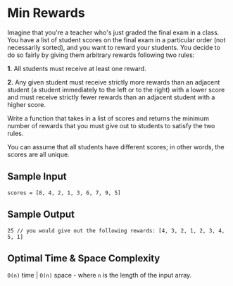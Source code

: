 # Min Rewards

Imagine that you're a teacher who's just graded the final exam in a class. You have a list of student scores on the final exam in a particular order (not necessarily sorted), and you want to reward your students. You decide to do so fairly by giving them arbitrary rewards following two rules:

  **1.** All students must receive at least one reward.

  **2.** Any given student must receive strictly more rewards than an adjacent student (a student immediately to the left or to the right) with a lower score and must receive strictly fewer rewards than an adjacent student with a higher score.

Write a function that takes in a list of scores and returns the minimum number of rewards that you must give out to students to satisfy the two rules.

You can assume that all students have different scores; in other words, the scores are all unique.

## Sample Input

```plaintext
scores = [8, 4, 2, 1, 3, 6, 7, 9, 5]
```

## Sample Output

```plaintext
25 // you would give out the following rewards: [4, 3, 2, 1, 2, 3, 4, 5, 1]
```

## Optimal Time & Space Complexity

`O(n)` time | `O(n)` space - where `n` is the length of the input array.
